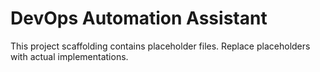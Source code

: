# DevOps Automation Assistant

This project scaffolding contains placeholder files. Replace placeholders with actual implementations.
